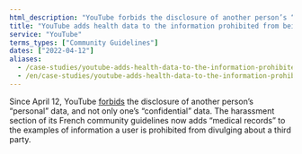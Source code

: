 ```yaml
---
html_description: "YouTube forbids the disclosure of another person’s “personal” data, and not only one’s “confidential” data."
title: "YouTube adds health data to the information prohibited from being published"
service: "YouTube"
terms_types: ["Community Guidelines"]
dates: ["2022-04-12"]
aliases:
  - /case-studies/youtube-adds-health-data-to-the-information-prohibited-from-being-published/
  - /en/case-studies/youtube-adds-health-data-to-the-information-prohibited-from-being-published/
---
```


Since April 12, YouTube <a target="_blank" rel="noopener" href="https://github.com/OpenTermsArchive/france-elections-versions/commit/9d6c4832b8ff3de62b095b1b29c53d83c7722d27?diff=split&short_path=0222544#">forbids</a> the disclosure of another person’s “personal” data, and not only one’s “confidential” data. The harassment section of its French community guidelines now adds “medical records” to the examples of information a user is prohibited from divulging about a third party.

